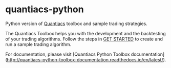 # quantiacs-python
Python version of [Quantiacs](https://www.quantiacs.com/Home.aspx) toolbox and sample trading strategies.

The Quantiacs Toolbox helps you with the development and the backtesting of your trading algorithms. 
Follow the steps in [GET STARTED](https://www.quantiacs.com/For-Quants/GetStarted/GetStarted.aspx) to create and run a sample trading algorithm.

For documentation, please visit [Quantiacs Python Toolbox documentation] (http://quantiacs-python-toolbox-documentation.readthedocs.io/en/latest/).
